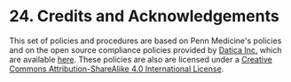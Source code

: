 # 24. Credits and Acknowledgements

This set of policies and procedures are based on Penn Medicine's policies and on the open source compliance policies provided by [Datica Inc.](https://datica.com) which are available [here](https://github.com/catalyzeio/policies/). These policies are also are licensed under a <a rel="license" href="http://creativecommons.org/licenses/by-sa/4.0/">Creative Commons Attribution-ShareAlike 4.0 International License</a>.